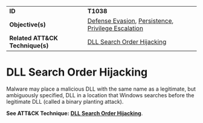 |||
|---------|------------------------|
|**ID**|**T1038**|
|**Objective(s)**|[Defense Evasion](https://github.com/MAECProject/malware-behaviors/tree/master/defense-evasion), [Persistence](https://github.com/MAECProject/malware-behaviors/tree/master/persistence), [Privilege Escalation](https://github.com/MAECProject/malware-behaviors/tree/master/privilege-escalation)|
|**Related ATT&CK Technique(s)**|[DLL Search Order Hijacking](https://attack.mitre.org/techniques/T1038)|

DLL Search Order Hijacking
==========================
Malware may place a malicious DLL with the same name as a legitimate, but ambiguously specified, DLL in a location that Windows searches before the legitimate DLL (called a binary planting attack).

**See ATT&CK Technique:** [**DLL Search Order Hijacking**](https://attack.mitre.org/techniques/T1038).